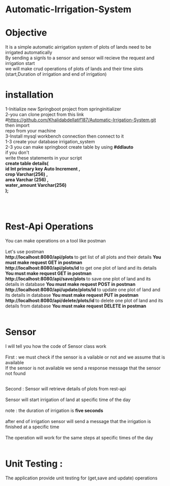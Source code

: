# Automatic-Irrigation-System

# Objective
It is a simple automatic airrigation system of plots of lands need to be irrigated automatically </br>
By sending a signls to a sensor and sensor will recieve the request and irrigation start  </br>
we will make crud operations of plots of lands and their time slots (start,Duration of irrigation and end of irrigation) 


# installation
1-Initialize new Springboot project from springinitializer </br>
2-you can clone project from this link #https://github.com/Khalidabdellatif187/Automatic-Irrigation-System.git then import  </br>
repo from your machine </br>
3-Install mysql workbench connection then connect to it </br>
      1-3 create your database irrigation_system </br>
      2-3 you can make springboot create table by using <strong> #ddlauto </strong> </br> 
  if you don't </br>
  write these statements in your script </br>
  <strong> create table details(  </br>
  id Int primary key Auto Increment ,   </br>
  crop Varchar(256) ,    </br>
  area Varchar (256) ,    </br>
  water_amount Varchar(256)  </br>
 );
 </strong>
 
</br></br>

# Rest-Api Operations
You can make operations on a tool like postman  </br>
</br> Let's use postman </br> 
<strong> http://localhost:8080/api/plots </strong>  to get list of all plots and their details  <strong>You must make request GET in postman </strong>  </br>
<strong> http://localhost:8080/api/plots/id </strong>  to get one plot of land and its details  <strong>You must make request GET in postman </strong>  </br>
<strong> http://localhost:8080/api/save/plots </strong>  to save one plot of land and its details in database <strong>You must make request POST in postman </strong>  </br>
<strong> http://localhost:8080/api/update/plots/id </strong>  to update one plot of land and its details in database <strong>You must make request PUT in postman </strong>  </br>
<strong> http://localhost:8080/api/delete/plots/id </strong>  to delete one plot of land and its details from database <strong>You must make request DELETE in postman </strong>  </br> </br>


# Sensor 
I will tell you how the code of Sensor class work </br></br>
First : we must check if the sensor is a vailable or not and we assume that is available </br>
If the sensor is not available we send a response message that the sensor not found </br> </br>

Second : Sensor will retrieve details of plots from rest-api </br></br>
Sensor will start irrigation of land at specific time of the day </br></br>
note : the duration of irrigation is <strong> five seconds </strong>  </br></br>
after end of irrigation sensor will send a message that the irrigation is finished at a specific time </br></br>
The operation will work for the same steps at specific times of the day </br></br>

# Unit Testing : 

The application provide unit testing for (get,save and update) operations









 
 
 
 
 
